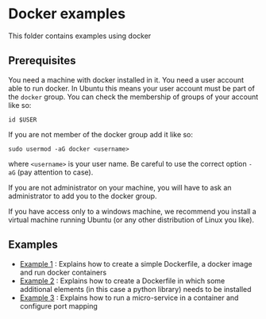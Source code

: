 # Docker examples
This folder contains examples using docker

## Prerequisites
You need a machine with docker installed in it. You need a user account able to run docker.
In Ubuntu this means your user account must be part of the `docker` group.
You can check the membership of groups of your account like so:
```
id $USER
```
If you are not member of the docker group add it like so:
```
sudo usermod -aG docker <username>
```
where `<username>` is your user name. Be careful to use the correct option `-aG` (pay attention to case).

If you are not administrator on your machine, you will have to ask an administrator to add you to the docker group.

If you have access only to a windows machine, we recommend you install a virtual machine running Ubuntu (or any other distribution of Linux you like).


## Examples
- [Example 1](ex1) : Explains how to create a simple Dockerfile, a docker image and run docker containers
- [Example 2](ex2) : Explains how to create a Dockerfile in which some additional elements (in this case a python library) needs to be installed
- [Example 3](ex3) : Explains how to run a micro-service in a container and configure port mapping
